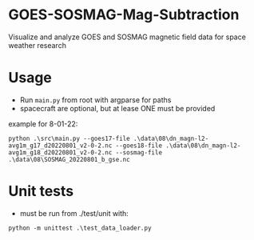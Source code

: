 # GOES-SOSMAG-Mag-Subtraction
Visualize and analyze GOES and SOSMAG magnetic field data for space weather research

# Usage
- Run `main.py` from root with argparse for paths
- spacecraft are optional, but at lease ONE must be provided

example for 8-01-22:

```commandline
python .\src\main.py --goes17-file .\data\08\dn_magn-l2-avg1m_g17_d20220801_v2-0-2.nc --goes18-file .\data\08\dn_magn-l2-avg1m_g18_d20220801_v2-0-2.nc --sosmag-file .\data\08\SOSMAG_20220801_b_gse.nc
```

# Unit tests
- must be run from ./test/unit with:

```commandline
python -m unittest .\test_data_loader.py
```